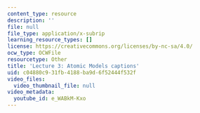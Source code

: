 ```yaml
---
content_type: resource
description: ''
file: null
file_type: application/x-subrip
learning_resource_types: []
license: https://creativecommons.org/licenses/by-nc-sa/4.0/
ocw_type: OCWFile
resourcetype: Other
title: 'Lecture 3: Atomic Models captions'
uid: c04880c9-31fb-4188-ba9d-6f52444f532f
video_files:
  video_thumbnail_file: null
video_metadata:
  youtube_id: e_WABkM-Kxo
---
```

